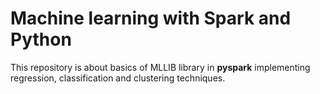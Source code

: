 # Machine learning with Spark and Python 
This repository is about basics of MLLIB library in __pyspark__ implementing regression, classification and clustering techniques.
